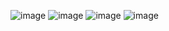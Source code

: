 ![image](https://github.com/anannyasaha/Organization-Chart/assets/55306236/c086045e-79a9-4dcd-9de0-03566f51fd21)
![image](https://github.com/anannyasaha/Organization-Chart/assets/55306236/e405efcd-9289-43b2-9ab1-72e9ebd1d96b)
![image](https://github.com/anannyasaha/Organization-Chart/assets/55306236/9ee9c929-af25-408a-b013-737e51da1734)
![image](https://github.com/anannyasaha/Organization-Chart/assets/55306236/9862561f-0c45-40ad-b938-b7c71fe68b30)
